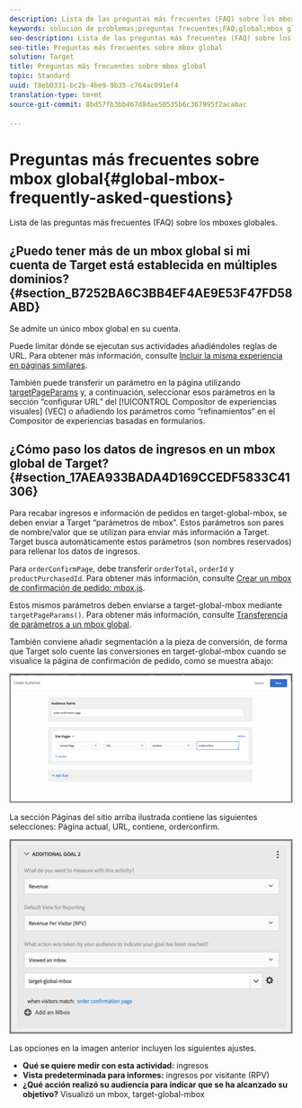 ```yaml
---
description: Lista de las preguntas más frecuentes (FAQ) sobre los mboxes globales.
keywords: solución de problemas;preguntas frecuentes;FAQ;global;mbox global
seo-description: Lista de las preguntas más frecuentes (FAQ) sobre los mboxes globales.
seo-title: Preguntas más frecuentes sobre mbox global
solution: Target
title: Preguntas más frecuentes sobre mbox global
topic: Standard
uuid: f8eb0331-bc2b-4be9-9b35-c764ac091ef4
translation-type: tm+mt
source-git-commit: 8bd57fb3bb467d8dae50535b6c367995f2acabac

---
```



# Preguntas más frecuentes sobre mbox global{#global-mbox-frequently-asked-questions}

Lista de las preguntas más frecuentes (FAQ) sobre los mboxes globales.

## ¿Puedo tener más de un mbox global si mi cuenta de Target está establecida en múltiples dominios?{#section_B7252BA6C3BB4EF4AE9E53F47FD58ABD}

Se admite un único mbox global en su cuenta.

Puede limitar dónde se ejecutan sus actividades añadiéndoles reglas de URL. Para obtener más información, consulte [Incluir la misma experiencia en páginas similares](../../../c-experiences/c-visual-experience-composer/temtest.md#task_2539D51A18044F82B0D9895636546781).

También puede transferir un parámetro en la página utilizando [targetPageParams](/help/c-implementing-target/c-implementing-target-for-client-side-web/targetpageparams.md) y, a continuación, seleccionar esos parámetros en la sección “configurar URL” del [!UICONTROL Compositor de experiencias visuales] (VEC) o añadiendo los parámetros como “refinamientos” en el Compositor de experiencias basadas en formularios.

## ¿Cómo paso los datos de ingresos en un mbox global de Target?{#section_17AEA933BADA4D169CCEDF5833C41306}

Para recabar ingresos e información de pedidos en target-global-mbox, se deben enviar a Target “parámetros de mbox”. Estos parámetros son pares de nombre/valor que se utilizan para enviar más información a Target. Target busca automáticamente estos parámetros (son nombres reservados) para rellenar los datos de ingresos.

Para `orderConfirmPage`, debe transferir `orderTotal`, `orderId` y `productPurchasedId`. Para obtener más información, consulte [Crear un mbox de confirmación de pedido: mbox.js](../../../c-implementing-target/c-implementing-target-for-client-side-web/t-mbox-download/orderconfirm-create.md#task_0036D5F6C062442788BB55E872816D82).

Estos mismos parámetros deben enviarse a target-global-mbox mediante `targetPageParams()`. Para obtener más información, consulte [Transferencia de parámetros a un mbox global](../../../c-implementing-target/c-implementing-target-for-client-side-web/t-mbox-download/c-understanding-global-mbox/pass-parameters-to-global-mbox.md#concept_33362A04146C4E3C8E7089B65F38B5E5).

También conviene añadir segmentación a la pieza de conversión, de forma que Target solo cuente las conversiones en target-global-mbox cuando se visualice la página de confirmación de pedido, como se muestra abajo:

![](assets/revenue1.png)

La sección Páginas del sitio arriba ilustrada contiene las siguientes selecciones: Página actual, URL, contiene, orderconfirm.

![](assets/revenue2.png)

Las opciones en la imagen anterior incluyen los siguientes ajustes.

* **Qué se quiere medir con esta actividad:** ingresos
* **Vista predeterminada para informes:** ingresos por visitante (RPV)
* **¿Qué acción realizó su audiencia para indicar que se ha alcanzado su objetivo?** Visualizó un mbox, target-global-mbox
